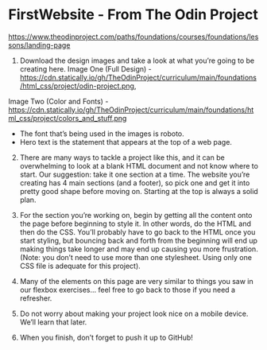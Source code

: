 # FirstWebsite - From The Odin Project
https://www.theodinproject.com/paths/foundations/courses/foundations/lessons/landing-page

1. Download the design images and take a look at what you’re going to be creating here. 
Image One (Full Design) - https://cdn.statically.io/gh/TheOdinProject/curriculum/main/foundations/html_css/project/odin-project.png, 

Image Two (Color and Fonts) - https://cdn.statically.io/gh/TheOdinProject/curriculum/main/foundations/html_css/project/colors_and_stuff.png
  - The font that’s being used in the images is roboto.
  - Hero text is the statement that appears at the top of a web page.
  
2. There are many ways to tackle a project like this, and it can be overwhelming to look at a blank HTML document and not know where to start. Our suggestion: take it one section at a time. The website you’re creating has 4 main sections (and a footer), so pick one and get it into pretty good shape before moving on. Starting at the top is always a solid plan.

3. For the section you’re working on, begin by getting all the content onto the page before beginning to style it. In other words, do the HTML and then do the CSS. You’ll probably have to go back to the HTML once you start styling, but bouncing back and forth from the beginning will end up making things take longer and may end up causing you more frustration. (Note: you don’t need to use more than one stylesheet. Using only one CSS file is adequate for this project).

4. Many of the elements on this page are very similar to things you saw in our flexbox exercises… feel free to go back to those if you need a refresher.

5. Do not worry about making your project look nice on a mobile device. We’ll learn that later.

6. When you finish, don’t forget to push it up to GitHub!
